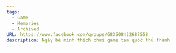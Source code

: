 ```yaml
---
tags:
  - Game
  - Memories
  - Archived
URL: https://www.facebook.com/groups/683508422687558
description: Ngày bé mình thích chơi game tam quốc thủ thành
---
```

